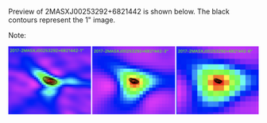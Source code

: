 Preview of 2MASXJ00253292+6821442 is shown below. The black contours represent the 1" image. 

Note: 

![2MASXJ00253292+6821442](2MASXJ00253292+6821442.png "2MASXJ00253292+6821442-2017")
